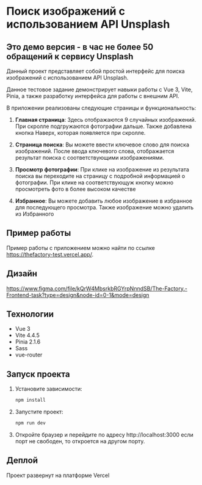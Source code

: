 # Поиск изображений с использованием API Unsplash 
## Это демо версия - в час не более 50 обращений к сервису Unsplash

Данный проект представляет собой простой интерфейс для поиска изображений с использованием API Unsplash.


Данное тестовое задание демонстрирует навыки работы с Vue 3, Vite, Pinia, а также разработку интерфейса для работы с внешним API.

В приложении реализованы следующие страницы и функциональность:

1. **Главная страница**: Здесь отображаются 9 случайных изображений. При скролле подгружаются фотографии дальше. Также добавлена кнопка Наверх, которая появляется при скролле. 

2. **Страница поиска**: Вы можете ввести ключевое слово для поиска изображений. После ввода ключевого слова, отображается результат поиска с соответствующими изображениями.

3. **Просмотр фотографии**: При клике на изображение из результата поиска вы переходите на страницу с подробной информацией о фотографии. При клике на соответствующуж кнопку можно просмотреть фото в более высоком качестве

4. **Избранное**: Вы можете добавить любое изображение в избранное для последующего просмотра. Также изображение можно удалить из Избранного

## Пример работы
Пример работы с приложением можно найти по ссылке https://thefactory-test.vercel.app/.


## Дизайн
https://www.figma.com/file/kQrW4MbsrkbRGYrpNnndSB/The-Factory.-Frontend-task?type=design&node-id=0-1&mode=design

## Технологии

- Vue 3
- Vite 4.4.5
- Pinia 2.1.6
- Sass
- vue-router

## Запуск проекта

1. Установите зависимости:

   ```bash
   npm install

2. Запустите проект:
    ```bash
   npm run dev

3. Откройте браузер и перейдите по адресу http://localhost:3000 если порт не свободен, то откроется на другом порту.

## Деплой
Проект развернут на платформе Vercel


